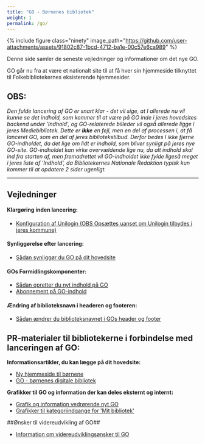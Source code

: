 ```yaml
---
title: "GO - Børnenes bibliotek"
weight: 1
permalink: /go/
---
```

{% include figure class="ninety" image_path="https://github.com/user-attachments/assets/91802c87-1bcd-4712-ba1e-00c57e6ca989" %}


Denne side samler de seneste vejledninger og informationer om det nye GO. 

GO går nu fra at være et nationalt site til at få hver sin hjemmeside tilknyttet til Folkebibliotekernes eksisterende hjemmesider.


## OBS:
*Den fulde lancering af GO er snart klar - det vil sige, at I allerede nu vil kunne se det indhold, som kommer til at være på GO inde i jeres hovedsites backend under 'Indhold', og GO-relaterede billeder vil også allerede ligge i jeres Mediebibliotek. Dette er **ikke** en fejl, men en del af processen i, at få lanceret GO, som en del af jeres bibliotekstilbud. Derfor bedes I ikke fjerne GO-indholdet, da det lige om lidt er indhold, som bliver synligt på jeres nye GO-site. GO-indholdet kan virke overvældende lige nu, da alt indhold skal ind fra starten af, men fremadrettet vil GO-indholdet ikke fylde ligeså meget i jeres liste af 'Indhold', da Bibliotekernes Nationale Redaktion typisk kun kommer til at opdatere 2 sider ugenligt.*

---

## Vejledninger
#### Klargøring inden lancering:
- [Konfiguration af Unilogin (OBS Opsættes uanset om Unilogin tilbydes i jeres kommune)](https://www.folkebibliotekernescms.dk/main/konfiguration/unilogin/)

#### Synliggørelse efter lancering:
- [Sådan synliggør du GO på dit hovedsite](https://www.folkebibliotekernescms.dk/main/go/synliggoer-go-paa-hovedsite/)

#### GOs Formidlingskomponenter:
- [Sådan opretter du nyt indhold på GO](https://www.folkebibliotekernescms.dk/main/go/opret-indhold-for-go/)
- [Abonnement på GO-indhold](https://www.folkebibliotekernescms.dk/main/go/abonnement-paa-go-indhold/)

#### Ændring af biblioteksnavn i headeren og footeren:
- [Sådan ændrer du biblioteksnavnet i GOs header og footer](https://www.folkebibliotekernescms.dk/main/go/aendre-biblioteksnavn-header-footer/)

  

## PR-materialer til bibliotekerne i forbindelse med lanceringen af GO:
**Informationsartikler, du kan lægge på dit hovedsite:**
- [Ny hjemmeside til børnene](https://delingstjenesten.dk/artikler/ny-hjemmeside-til-bornene-nb-husk-aendre-link-til-lokal-go-inden-i-publicerer)
- [GO - børnenes digitale bibliotek](https://delingstjenesten.dk/artikler/go-bornenes-digitale-bibliotek-nb-husk-redigere-link-til-lokalt-go-inden-i-publicerer)

**Grafikker til GO og information der kan deles eksternt og internt:**
- [Grafik og information vedrørende nyt GO](https://detdigitalefolkebibliotek.sharepoint.com/:f:/s/BibliotekernesNationaleRedaktion/EmtmxoCW44RKrm_4GbEGQXkBxLVry4g_z-UkEGJPtNbrew?e=oc4aSl)
- [Grafikker til kategoriindgange for 'Mit bibliotek'](https://detdigitalefolkebibliotek.sharepoint.com/:f:/s/BibliotekernesNationaleRedaktion/Ena7jn4ft9dLqK4dCQ5RACgBaB5I0GUM_AG79G6_L_vyPg?e=2MGR9j)

##Ønsker til videreudvikling af GO##
- [Information om videreudviklingsønsker til GO](https://www.folkebibliotekernescms.dk/main/go/oensker-til-videreudvikling/)

